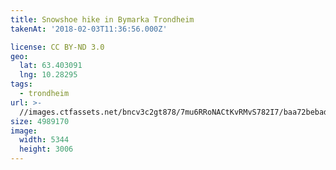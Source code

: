 ```yaml
---
title: Snowshoe hike in Bymarka Trondheim
takenAt: '2018-02-03T11:36:56.000Z'

license: CC BY-ND 3.0
geo:
  lat: 63.403091
  lng: 10.28295
tags:
  - trondheim
url: >-
  //images.ctfassets.net/bncv3c2gt878/7mu6RRoNACtKvRMvS782I7/baa72bebadc4afbcd51161b6f0c227f3/snowshoe-hike-in-bymarka-trondheim_40029652102_o
size: 4989170
image:
  width: 5344
  height: 3006
---
```

